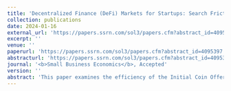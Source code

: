 ```yaml
---
title: 'Decentralized Finance (DeFi) Markets for Startups: Search Frictions, Intermediation, and the Efficiency of the ICO Market'
collection: publications
date: 2024-01-16
external_url: 'https://papers.ssrn.com/sol3/papers.cfm?abstract_id=4095397'
excerpt: ''
venue: ''
paperurl: 'https://papers.ssrn.com/sol3/papers.cfm?abstract_id=4095397'
abstracturl: 'https://papers.ssrn.com/sol3/papers.cfm?abstract_id=4095397'
journal: '<b>Small Business Economics</b>, Accepted'
version: ''
abstract: 'This paper examines the efficiency of the Initial Coin Offering (ICO) market through a search-theoretical lens. Search intensity associated with the process of identifying valuable startups is increasing in market granularity. Blockchain technology increases market granularity because asset tokenization lowers entry barriers. Lower-end entrants, however, increase aggregate search intensity but may lack search skills. The resulting search-related inefficiency creates a niche for intermediaries or institutional investors that specialize on search. Consistent with the theory, specialized crypto funds increase ICO market efficiency by reducing search frictions, inter alia, by shortening the time-to-funding and increasing the funding amount. At the same time, crypto funds extract sizable economic rents for their intermediation services. Overall, the study relates to the general trade-off between centralization and decentralization in entrepreneurial finance. It suggests that market frictions specific to early-stage crowdfunding of entrepreneurship may prevent perfectly Decentralized Finance (DeFi) markets from functioning efficiently.'
---
```

